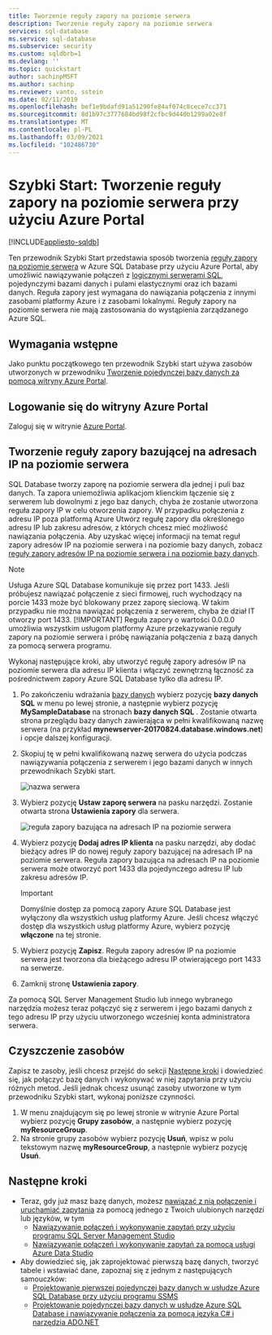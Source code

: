 ```yaml
---
title: Tworzenie reguły zapory na poziomie serwera
description: Tworzenie reguły zapory na poziomie serwera
services: sql-database
ms.service: sql-database
ms.subservice: security
ms.custom: sqldbrb=1
ms.devlang: ''
ms.topic: quickstart
author: sachinpMSFT
ms.author: sachinp
ms.reviewer: vanto, sstein
ms.date: 02/11/2019
ms.openlocfilehash: bef1e9bdafd91a51290fe84af074c8cece7cc371
ms.sourcegitcommit: 8d1b97c3777684bd98f2cfbc9d440b1299a02e8f
ms.translationtype: MT
ms.contentlocale: pl-PL
ms.lasthandoff: 03/09/2021
ms.locfileid: "102486730"
---
```

# <a name="quickstart-create-a-server-level-firewall-rule-using-the-azure-portal"></a>Szybki Start: Tworzenie reguły zapory na poziomie serwera przy użyciu Azure Portal
[!INCLUDE[appliesto-sqldb](../includes/appliesto-sqldb.md)]

Ten przewodnik Szybki Start przedstawia sposób tworzenia [reguły zapory na poziomie serwera](firewall-configure.md) w Azure SQL Database przy użyciu Azure Portal, aby umożliwić nawiązywanie połączeń z [logicznymi serwerami SQL](logical-servers.md), pojedynczymi bazami danych i pulami elastycznymi oraz ich bazami danych. Reguła zapory jest wymagana do nawiązania połączenia z innymi zasobami platformy Azure i z zasobami lokalnymi. Reguły zapory na poziomie serwera nie mają zastosowania do wystąpienia zarządzanego Azure SQL.

## <a name="prerequisites"></a>Wymagania wstępne

Jako punktu początkowego ten przewodnik Szybki start używa zasobów utworzonych w przewodniku [Tworzenie pojedynczej bazy danych za pomocą witryny Azure Portal](single-database-create-quickstart.md).

## <a name="sign-in-to-the-azure-portal"></a>Logowanie się do witryny Azure Portal

Zaloguj się w witrynie [Azure Portal](https://portal.azure.com/).

## <a name="create-a-server-level-ip-firewall-rule"></a>Tworzenie reguły zapory bazującej na adresach IP na poziomie serwera

 SQL Database tworzy zaporę na poziomie serwera dla jednej i puli baz danych. Ta zapora uniemożliwia aplikacjom klienckim łączenie się z serwerem lub dowolnymi z jego baz danych, chyba że zostanie utworzona reguła zapory IP w celu otworzenia zapory. W przypadku połączenia z adresu IP poza platformą Azure Utwórz regułę zapory dla określonego adresu IP lub zakresu adresów, z których chcesz mieć możliwość nawiązania połączenia. Aby uzyskać więcej informacji na temat reguł zapory adresów IP na poziomie serwera i na poziomie bazy danych, zobacz [reguły zapory adresów IP na poziomie serwera i na poziomie bazy danych](firewall-configure.md).

> [!NOTE]
> Usługa Azure SQL Database komunikuje się przez port 1433. Jeśli próbujesz nawiązać połączenie z sieci firmowej, ruch wychodzący na porcie 1433 może być blokowany przez zaporę sieciową. W takim przypadku nie można nawiązać połączenia z serwerem, chyba że dział IT otworzy port 1433.
> [!IMPORTANT]
> Reguła zapory o wartości 0.0.0.0 umożliwia wszystkim usługom platformy Azure przekazywanie reguły zapory na poziomie serwera i próbę nawiązania połączenia z bazą danych za pomocą serwera programu.

Wykonaj następujące kroki, aby utworzyć regułę zapory adresów IP na poziomie serwera dla adresu IP klienta i włączyć zewnętrzną łączność za pośrednictwem zapory Azure SQL Database tylko dla adresu IP.

1. Po zakończeniu wdrażania [bazy danych](#prerequisites) wybierz pozycję **bazy danych SQL** w menu po lewej stronie, a następnie wybierz pozycję **MySampleDatabase** na stronach **bazy danych SQL** . Zostanie otwarta strona przeglądu bazy danych zawierająca w pełni kwalifikowaną nazwę serwera (na przykład **mynewserver-20170824.database.windows.net**) i opcje dalszej konfiguracji.

2. Skopiuj tę w pełni kwalifikowaną nazwę serwera do użycia podczas nawiązywania połączenia z serwerem i jego bazami danych w innych przewodnikach Szybki start.

   ![nazwa serwera](./media/firewall-create-server-level-portal-quickstart/server-name.png)

3. Wybierz pozycję **Ustaw zaporę serwera** na pasku narzędzi. Zostanie otwarta strona **Ustawienia zapory** dla serwera.

   ![reguła zapory bazująca na adresach IP na poziomie serwera](./media/firewall-create-server-level-portal-quickstart/server-firewall-rule.png)

4. Wybierz pozycję **Dodaj adres IP klienta** na pasku narzędzi, aby dodać bieżący adres IP do nowej reguły zapory bazującej na adresach IP na poziomie serwera. Reguła zapory bazująca na adresach IP na poziomie serwera może otworzyć port 1433 dla pojedynczego adresu IP lub zakresu adresów IP.

   > [!IMPORTANT]
   > Domyślnie dostęp za pomocą zapory Azure SQL Database jest wyłączony dla wszystkich usług platformy Azure. Jeśli chcesz włączyć dostęp dla wszystkich usług platformy Azure, wybierz pozycję **włączone** na tej stronie.
   >

5. Wybierz pozycję **Zapisz**. Reguła zapory adresów IP na poziomie serwera jest tworzona dla bieżącego adresu IP otwierającego port 1433 na serwerze.

6. Zamknij stronę **Ustawienia zapory**.

Za pomocą SQL Server Management Studio lub innego wybranego narzędzia możesz teraz połączyć się z serwerem i jego bazami danych z tego adresu IP przy użyciu utworzonego wcześniej konta administratora serwera.

## <a name="clean-up-resources"></a>Czyszczenie zasobów

Zapisz te zasoby, jeśli chcesz przejść do sekcji [Następne kroki](#next-steps) i dowiedzieć się, jak połączyć bazę danych i wykonywać w niej zapytania przy użyciu różnych metod. Jeśli jednak chcesz usunąć zasoby utworzone w tym przewodniku Szybki start, wykonaj poniższe czynności.

1. W menu znajdującym się po lewej stronie w witrynie Azure Portal wybierz pozycję **Grupy zasobów**, a następnie wybierz pozycję **myResourceGroup**.
2. Na stronie grupy zasobów wybierz pozycję **Usuń**, wpisz w polu tekstowym nazwę **myResourceGroup**, a następnie wybierz pozycję **Usuń**.

## <a name="next-steps"></a>Następne kroki

- Teraz, gdy już masz bazę danych, możesz [nawiązać z nią połączenie i uruchamiać zapytania](connect-query-content-reference-guide.md) za pomocą jednego z Twoich ulubionych narzędzi lub języków, w tym
  - [Nawiązywanie połączeń i wykonywanie zapytań przy użyciu programu SQL Server Management Studio](connect-query-ssms.md)
  - [Nawiązywanie połączeń i wykonywanie zapytań za pomocą usługi Azure Data Studio](/sql/azure-data-studio/quickstart-sql-database?toc=/azure/sql-database/toc.json)
- Aby dowiedzieć się, jak zaprojektować pierwszą bazę danych, tworzyć tabele i wstawiać dane, zapoznaj się z jednym z następujących samouczków:
  - [Projektowanie pierwszej pojedynczej bazy danych w usłudze Azure SQL Database przy użyciu programu SSMS](design-first-database-tutorial.md)
  - [Projektowanie pojedynczej bazy danych w usłudze Azure SQL Database i nawiązywanie połączenia za pomocą języka C# i narzędzia ADO.NET](design-first-database-csharp-tutorial.md)
